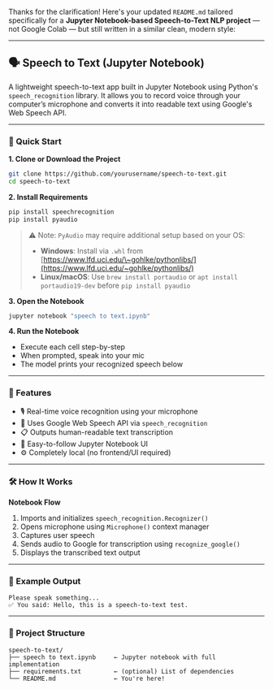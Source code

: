 Thanks for the clarification! Here's your updated `README.md` tailored specifically for a **Jupyter Notebook-based Speech-to-Text NLP project** — not Google Colab — but still written in a similar clean, modern style:

---

## 🗣️ Speech to Text (Jupyter Notebook)

A lightweight speech-to-text app built in Jupyter Notebook using Python's `speech_recognition` library. It allows you to record voice through your computer’s microphone and converts it into readable text using Google's Web Speech API.

---

### 🚀 Quick Start

**1. Clone or Download the Project**

```bash
git clone https://github.com/yourusername/speech-to-text.git
cd speech-to-text
```

**2. Install Requirements**

```bash
pip install speechrecognition
pip install pyaudio
```

> ⚠️ Note: `PyAudio` may require additional setup based on your OS:
>
> * **Windows**: Install via `.whl` from [https://www.lfd.uci.edu/\~gohlke/pythonlibs/](https://www.lfd.uci.edu/~gohlke/pythonlibs/)
> * **Linux/macOS**: Use `brew install portaudio` or `apt install portaudio19-dev` before `pip install pyaudio`

**3. Open the Notebook**

```bash
jupyter notebook "speech to text.ipynb"
```

**4. Run the Notebook**

* Execute each cell step-by-step
* When prompted, speak into your mic
* The model prints your recognized speech below

---

### 🎯 Features

* 🎙️ Real-time voice recognition using your microphone
* 🤖 Uses Google Web Speech API via `speech_recognition`
* 📋 Outputs human-readable text transcription
* 🧠 Easy-to-follow Jupyter Notebook UI
* ⚙️ Completely local (no frontend/UI required)

---

### 🛠️ How It Works

**Notebook Flow**

1. Imports and initializes `speech_recognition.Recognizer()`
2. Opens microphone using `Microphone()` context manager
3. Captures user speech
4. Sends audio to Google for transcription using `recognize_google()`
5. Displays the transcribed text output

---

### 🧪 Example Output

```
Please speak something...
✅ You said: Hello, this is a speech-to-text test.
```

---

### 📂 Project Structure

```
speech-to-text/
├── speech to text.ipynb     ← Jupyter notebook with full implementation
├── requirements.txt         ← (optional) List of dependencies
└── README.md                ← You're here!

